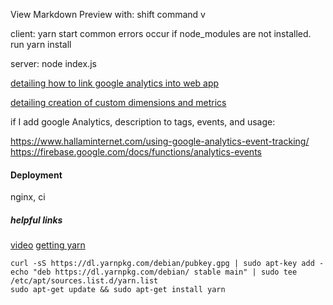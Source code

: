 <p>
View Markdown Preview with: shift command v
</p>

<p>
client: yarn start
  common errors occur if node_modules are not installed. run yarn install
</p>

<p>
server: node index.js
</p>

[detailing how to link google analytics into web app](https://support.google.com/analytics/answer/9289234?hl=en)

[detailing creation of custom dimensions and metrics](https://support.google.com/analytics/answer/2709829?hl=en)

if I add google Analytics, description to tags, events, and usage: 

https://www.hallaminternet.com/using-google-analytics-event-tracking/
https://firebase.google.com/docs/functions/analytics-events

#### Deployment

<p>
nginx, ci
</p>

##### helpful links

[video](https://www.youtube.com/watch?v=m2x1rUhT0fQ)
[getting yarn](https://github.com/Joystream/helpdesk/issues/16)

```
curl -sS https://dl.yarnpkg.com/debian/pubkey.gpg | sudo apt-key add -
echo "deb https://dl.yarnpkg.com/debian/ stable main" | sudo tee /etc/apt/sources.list.d/yarn.list
sudo apt-get update && sudo apt-get install yarn
```